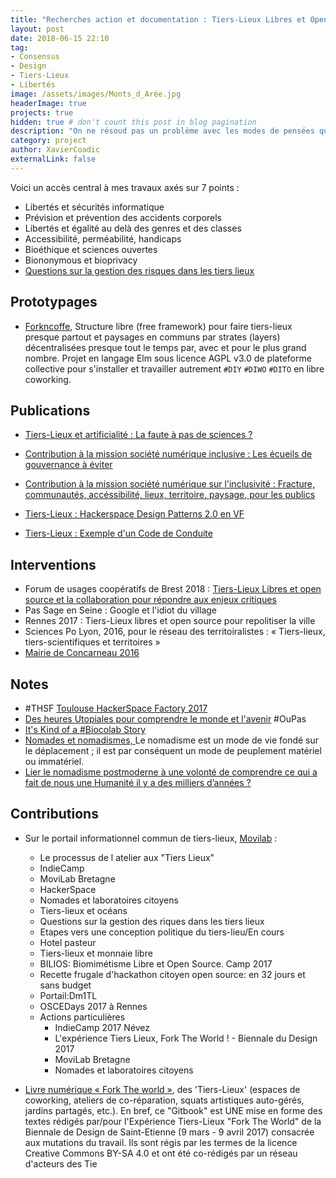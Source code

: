 ```yaml
---
title: "Recherches action et documentation : Tiers-Lieux Libres et Open Source pour répondre aux enjeux critiques"
layout: post
date: 2018-06-15 22:10
tag:
- Consensus
- Design
- Tiers-Lieux
- Libertés
image: /assets/images/Monts_d_Arée.jpg
headerImage: true
projects: true
hidden: true # don't count this post in blog pagination
description: "On ne résoud pas un problème avec les modes de pensées qui l'ont engendré"
category: project
author: XavierCoadic
externalLink: false
---
```


Voici un accès central à mes travaux axés sur 7 points :

+ Libertés et sécurités informatique
+ Prévision et prévention des accidents corporels
+ Libertés et égalité au delà des genres et des classes
+ Accessibilité, perméabilité, handicaps
+ Bioéthique et sciences ouvertes
+ Biononymous et bioprivacy
+ [Questions sur la gestion des risques dans les tiers lieux](http://movilab.org/index.php?title=Questions_sur_la_gestion_des_risques_dans_les_tiers_lieux)

## Prototypages

+ [Forkncoffe](https://github.com/XavCC/forkncoffee), Structure libre (free framework) pour faire tiers-lieux presque partout et paysages en communs par strates (layers) décentralisées presque tout le temps par, avec et pour le plus grand nombre. Projet en langage Elm sous licence AGPL v3.0 de plateforme collective pour s'installer et travailler autrement `#DIY` `#DIWO` `#DITO` en libre coworking.
   
## Publications

+ [Tiers-Lieux et artificialité : La faute à pas de sciences ?](https://xavcc.github.io/tilios-sciences)

+ [Contribution à la mission société numérique inclusive : Les écueils de gouvernance à éviter](https://xavcc.github.io/mission-inclusion-numerique-1)

+ [Contribution à la mission société numérique sur l'inclusivité : Fracture, communautés, accéssibilité, lieux, territoire, paysage, pour les publics](https://xavcc.github.io/mission-numerique-2)

+ [Tiers-Lieux : Hackerspace Design Patterns 2.0 en VF](https://xavcc.github.io/tilios-design)

+ [Tiers-Lieux : Exemple d'un Code de Conduite](https://xavcc.github.io/tilios)


## Interventions

+ Forum de usages coopératifs de Brest 2018 : [Tiers-Lieux Libres et open source et la collaboration pour répondre aux enjeux critiques](https://xavcc.github.io/tilios-forum)
+ Pas Sage en Seine : Google et l'idiot du village
+ Rennes 2017 : Tiers-Lieux libres et open source pour repolitiser la ville
+ Sciences Po Lyon, 2016, pour le réseau des territoiralistes : « Tiers-lieux, tiers-scientifiques et territoires »
+ [Mairie de Concarneau 2016](https://medium.com/@XavierCoadic/convaincre-une-mairie-douvrir-un-fablab-m%C3%A9thodes-et-retour-d-exp%C3%A9riences-f8dace92df3)

## Notes

+ #THSF [Toulouse HackerSpace Factory 2017](https://framastory.org/story/xavcc/thsf-toulouse-hackerspace-factory-2017/preview)
+ [Des heures Utopiales pour comprendre le monde et l'avenir](https://framastory.org/story/xavcc/des-heures-utopiales-pour-comprendre-le-monde-et-l-avenir-oupas/preview) #OuPas
+ [It's Kind of a #Biocolab Story](https://framastory.org/story/xavcc/it-s-kind-of-a-biocolab-story/preview)
+ [Nomades et nomadismes, ]( http://www.multibao.org/#nomades)Le nomadisme est un mode de vie fondé sur le déplacement ; il est par conséquent un mode de peuplement matériel ou immatériel.
+ [Lier le nomadisme postmoderne à une volonté de comprendre ce qui a fait de nous une Humanité il y a des milliers d’années ?](https://medium.com/@XavierCoadic/lier-le-nomadisme-postmoderne-%C3%A0-une-volont%C3%A9-de-comprendre-ce-qui-a-fait-de-nous-une-humanit%C3%A9-il-y-a-f0b0a37cb75d)

## Contributions

+ Sur le portail informationnel commun de tiers-lieux, [Movilab](http://movilab.org/index.php?title=Utilisateur:XavCC) :
   + Le processus de l atelier aux "Tiers Lieux"
   + IndieCamp
   + MoviLab Bretagne
   + HackerSpace
   + Nomades et laboratoires citoyens
   + Tiers-lieux et océans
   + Questions sur la gestion des riques dans les tiers lieux
   + Etapes vers une conception politique du tiers-lieu/En cours
   + Hotel pasteur
   + Tiers-lieux et monnaie libre
   + BILIOS: Biomimétisme Libre et Open Source. Camp 2017
   + Recette frugale d'hackathon citoyen open source: en 32 jours et sans budget
   + Portail:Dm1TL
   + OSCEDays 2017 à Rennes
   + Actions particulières
     + IndieCamp 2017 Névez
     + L'expérience Tiers Lieux, Fork The World ! - Biennale du Design 2017
     + MoviLab Bretagne
     + Nomades et laboratoires citoyens

+ [Livre numérique « Fork The world »](https://world-trust-foundation.gitbooks.io/fork-the-world/content/), des 'Tiers-Lieux' (espaces de coworking, ateliers de co-réparation, squats artistiques auto-gérés, jardins partagés, etc.). En bref, ce "Gitbook" est UNE mise en forme des textes rédigés par/pour l'Expérience Tiers-Lieux "Fork The World" de la Biennale de Design de Saint-Etienne (9 mars - 9 avril 2017) consacrée aux mutations du travail. Ils sont régis par les termes de la licence Creative Commons BY-SA 4.0 et ont été co-rédigés par un réseau d'acteurs des Tie
